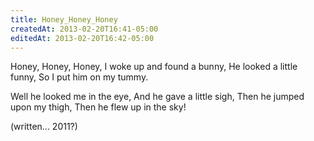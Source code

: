 ```yaml
---
title: Honey_Honey_Honey
createdAt: 2013-02-20T16:41-05:00
editedAt: 2013-02-20T16:42-05:00
---
```


Honey, Honey, Honey,
I woke up and found a bunny,
He looked a little funny,
So I put him on my tummy.

Well he looked me in the eye,
And he gave a little sigh,
Then he jumped upon my thigh,
Then he flew up in the sky!

(written... 2011?)

